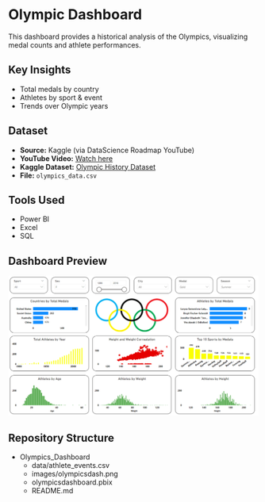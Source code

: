 # Olympic Dashboard  

This dashboard provides a historical analysis of the Olympics, visualizing medal counts and athlete performances.  

## Key Insights  
- Total medals by country  
- Athletes by sport & event  
- Trends over Olympic years  

## Dataset  
- **Source:** Kaggle (via DataScience Roadmap YouTube)  
- **YouTube Video:** [Watch here](https://www.youtube.com/watch?v=kXaeyDnHhd4&list=PL7RSbI9s6KhhQqxFpkPVCHykgrWPK41gS&index=5)  
- **Kaggle Dataset:** [Olympic History Dataset](https://www.kaggle.com/datasets/heesoo37/120-years-of-olympic-history-athletes-and-results?resource=download)  
- **File:** `olympics_data.csv`  

## Tools Used  
- Power BI
- Excel
- SQL  

## Dashboard Preview  
![Olympics Dashboard](https://github.com/haileyrthomas01/powerbidashboards/blob/main/olympics%20dashboard/olympicsdash.png)  

## Repository Structure  
- Olympics_Dashboard
  - data/athlete_events.csv
  - images/olympicsdash.png
  - olympicsdashboard.pbix
  - README.md
